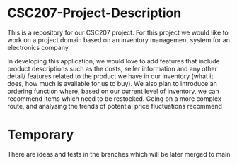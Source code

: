 # CSC207-Project-Description
This is a repository for our CSC207 project. For this project we would like to work on a project domain based on an 
inventory management system for an electronics company. 

In developing this application, we would love to add features that include product descriptions such as the costs,
seller information and any other detail/ features related to the product we have in our inventory (what it does, 
how much is available for us to buy). We also plan to introduce an ordering function where, based on our current level 
of inventory, we can recommend items which need to be restocked. Going on a more complex route,
and analysing the trends of potential price fluctuations recommend

# Temporary
There are ideas and tests in the branches which will be later merged to main
